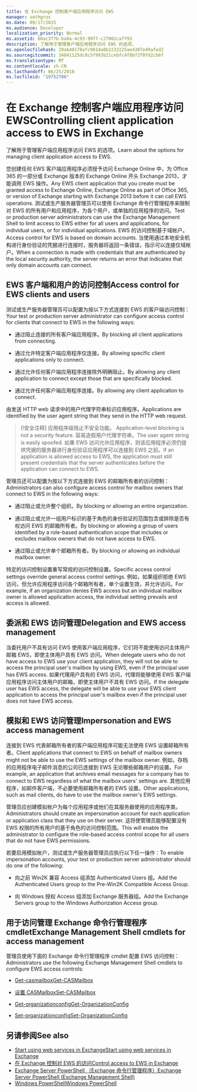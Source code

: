 ```yaml
---
title: 在 Exchange 控制客户端应用程序访问 EWS
manager: sethgros
ms.date: 09/17/2015
ms.audience: Developer
localization_priority: Normal
ms.assetid: 60ac3f7b-ba8a-4c93-99f7-c27002caff93
description: 了解用于管理客户端应用程序访问 EWS 的选项。
ms.openlocfilehash: 29a640178afc9814a0b2232225ae4307e49afed2
ms.sourcegitcommit: 34041125dc8c5f993b21cebfc4f8b72f0fd2cb6f
ms.translationtype: MT
ms.contentlocale: zh-CN
ms.lasthandoff: 06/25/2018
ms.locfileid: "19752706"
---
```

# <a name="controlling-client-application-access-to-ews-in-exchange"></a><span data-ttu-id="d0df6-103">在 Exchange 控制客户端应用程序访问 EWS</span><span class="sxs-lookup"><span data-stu-id="d0df6-103">Controlling client application access to EWS in Exchange</span></span>

<span data-ttu-id="d0df6-104">了解用于管理客户端应用程序访问 EWS 的选项。</span><span class="sxs-lookup"><span data-stu-id="d0df6-104">Learn about the options for managing client application access to EWS.</span></span>
  
<span data-ttu-id="d0df6-105">您创建任何 EWS 客户端应用程序必须授予访问 Exchange Online 中，为 Office 365 的一部分或 Exchange 版本的 Exchange Online 开头 Exchange 2013，才能调用 EWS 操作。</span><span class="sxs-lookup"><span data-stu-id="d0df6-105">Any EWS client application that you create must be granted access to Exchange Online, Exchange Online as part of Office 365, or version of Exchange starting with Exchange 2013 before it can call EWS operations.</span></span> <span data-ttu-id="d0df6-106">测试或生产服务器管理员可以使用 Exchange 命令行管理程序来限制对 EWS 的所有用户和应用程序，为各个用户，或单独的应用程序的访问。</span><span class="sxs-lookup"><span data-stu-id="d0df6-106">Test or production server administrators can use the Exchange Management Shell to limit access to EWS either for all users and applications, for individual users, or for individual applications.</span></span> <span data-ttu-id="d0df6-107">EWS 的访问控制基于域帐户。</span><span class="sxs-lookup"><span data-stu-id="d0df6-107">Access control for EWS is based on domain accounts.</span></span> <span data-ttu-id="d0df6-108">当使用通过本地安全机构进行身份验证的凭据进行连接时，服务器将返回一条错误，指示可以连接仅域帐户。</span><span class="sxs-lookup"><span data-stu-id="d0df6-108">When a connection is made with credentials that are authenticated by the local security authority, the server returns an error that indicates that only domain accounts can connect.</span></span> 
  
## <a name="access-control-for-ews-clients-and-users"></a><span data-ttu-id="d0df6-109">EWS 客户端和用户的访问控制</span><span class="sxs-lookup"><span data-stu-id="d0df6-109">Access control for EWS clients and users</span></span>
<span data-ttu-id="d0df6-110"><a name="bk_configure"> </a></span><span class="sxs-lookup"><span data-stu-id="d0df6-110"></span></span>

<span data-ttu-id="d0df6-111">测试或生产服务器管理员可以配置为按以下方式连接到 EWS 的客户端访问控制：</span><span class="sxs-lookup"><span data-stu-id="d0df6-111">Your test or production server administrator can configure access control for clients that connect to EWS in the following ways:</span></span> 
  
- <span data-ttu-id="d0df6-112">通过阻止连接的所有客户端应用程序。</span><span class="sxs-lookup"><span data-stu-id="d0df6-112">By blocking all client applications from connecting.</span></span>
    
- <span data-ttu-id="d0df6-113">通过允许特定客户端应用程序仅连接。</span><span class="sxs-lookup"><span data-stu-id="d0df6-113">By allowing specific client applications only to connect.</span></span>
    
- <span data-ttu-id="d0df6-114">通过允许任何客户端应用程序连接除外明确阻止。</span><span class="sxs-lookup"><span data-stu-id="d0df6-114">By allowing any client application to connect except those that are specifically blocked.</span></span>
    
- <span data-ttu-id="d0df6-115">通过允许任何客户端应用程序连接。</span><span class="sxs-lookup"><span data-stu-id="d0df6-115">By allowing any client application to connect.</span></span>
    
<span data-ttu-id="d0df6-116">由发送 HTTP web 请求中的用户代理字符串标识应用程序。</span><span class="sxs-lookup"><span data-stu-id="d0df6-116">Applications are identified by the user agent string that they send in the HTTP web request.</span></span>
  
> [!安全注释]<span data-ttu-id="d0df6-117"> 应用程序级阻止不安全功能。</span><span class="sxs-lookup"><span data-stu-id="d0df6-117"> Application-level blocking is not a security feature.</span></span> <span data-ttu-id="d0df6-118">容易造假用户代理字符串。</span><span class="sxs-lookup"><span data-stu-id="d0df6-118">The user agent string is easily spoofed.</span></span> <span data-ttu-id="d0df6-119">如果 EWS 访问允许应用程序，则该应用程序必须仍提供凭据的服务器进行身份验证应用程序可以连接到 EWS 之前。</span><span class="sxs-lookup"><span data-stu-id="d0df6-119">If an application is allowed access to EWS, the application must still present credentials that the server authenticates before the application can connect to EWS.</span></span> 
  
<span data-ttu-id="d0df6-120">管理员还可以配置为按以下方式连接到 EWS 的邮箱所有者的访问控制：</span><span class="sxs-lookup"><span data-stu-id="d0df6-120">Administrators can also configure access control for mailbox owners that connect to EWS in the following ways:</span></span> 
  
- <span data-ttu-id="d0df6-121">通过阻止或允许整个组织。</span><span class="sxs-lookup"><span data-stu-id="d0df6-121">By blocking or allowing an entire organization.</span></span>
    
- <span data-ttu-id="d0df6-122">通过阻止或允许一组用户标识的基于角色的身份验证的范围包含或排除是否有权访问 EWS 的邮箱所有者。</span><span class="sxs-lookup"><span data-stu-id="d0df6-122">By blocking or allowing a group of users identified by a role-based authentication scope that includes or excludes mailbox owners that do not have access to EWS.</span></span>
    
- <span data-ttu-id="d0df6-123">通过阻止或允许单个邮箱所有者。</span><span class="sxs-lookup"><span data-stu-id="d0df6-123">By blocking or allowing an individual mailbox owner.</span></span>
    
<span data-ttu-id="d0df6-124">特定的访问控制设置重写常规的访问控制设置。</span><span class="sxs-lookup"><span data-stu-id="d0df6-124">Specific access control settings override general access control settings.</span></span> <span data-ttu-id="d0df6-125">例如，如果组织拒绝 EWS 访问，但允许应用程序访问各个邮箱所有者，单个设置生效，并允许访问。</span><span class="sxs-lookup"><span data-stu-id="d0df6-125">For example, if an organization denies EWS access but an individual mailbox owner is allowed application access, the individual setting prevails and access is allowed.</span></span> 
  
## <a name="delegation-and-ews-access-management"></a><span data-ttu-id="d0df6-126">委派和 EWS 访问管理</span><span class="sxs-lookup"><span data-stu-id="d0df6-126">Delegation and EWS access management</span></span>
<span data-ttu-id="d0df6-127"><a name="bk_delegation"> </a></span><span class="sxs-lookup"><span data-stu-id="d0df6-127"></span></span>

<span data-ttu-id="d0df6-128">当委托用户不具有访问 EWS 使用客户端应用程序，它们将不能使用访问主体用户邮箱 EWS，即使主体用户具有 EWS 访问。</span><span class="sxs-lookup"><span data-stu-id="d0df6-128">When delegate users who do not have access to EWS use your client application, they will not be able to access the principal user's mailbox by using EWS, even if the principal user has EWS access.</span></span> <span data-ttu-id="d0df6-129">如果代理用户具有的 EWS 访问，代理将能够使用 EWS 客户端应用程序访问主体用户的邮箱，即使主体用户不具有 EWS 访问。</span><span class="sxs-lookup"><span data-stu-id="d0df6-129">If the delegate user has EWS access, the delegate will be able to use your EWS client application to access the principal user's mailbox even if the principal user does not have EWS access.</span></span> 
  
## <a name="impersonation-and-ews-access-management"></a><span data-ttu-id="d0df6-130">模拟和 EWS 访问管理</span><span class="sxs-lookup"><span data-stu-id="d0df6-130">Impersonation and EWS access management</span></span>
<span data-ttu-id="d0df6-131"><a name="bk_impersonation"> </a></span><span class="sxs-lookup"><span data-stu-id="d0df6-131"></span></span>

<span data-ttu-id="d0df6-132">连接到 EWS 代表邮箱所有者的客户端应用程序可能无法使用 EWS 设置邮箱所有者。</span><span class="sxs-lookup"><span data-stu-id="d0df6-132">Client applications that connect to EWS on behalf of mailbox owners might not be able to use the EWS settings of the mailbox owner.</span></span> <span data-ttu-id="d0df6-133">例如，存档的应用程序电子邮件消息的公司已连接到 EWS 无论哪些邮箱用户的设置。</span><span class="sxs-lookup"><span data-stu-id="d0df6-133">For example, an application that archives email messages for a company has to connect to EWS regardless of what the mailbox users' settings are.</span></span> <span data-ttu-id="d0df6-134">其他应用程序，如邮件客户端，不必要使用邮箱所有者的 EWS 设置。</span><span class="sxs-lookup"><span data-stu-id="d0df6-134">Other applications, such as mail clients, do have to use the mailbox owner's EWS settings.</span></span> 
  
<span data-ttu-id="d0df6-135">管理员应创建模拟帐户为每个应用程序或他们在其服务器使用的应用程序类。</span><span class="sxs-lookup"><span data-stu-id="d0df6-135">Administrators should create an impersonation account for each application or application class that they use on their server.</span></span> <span data-ttu-id="d0df6-136">这将使管理员能够配置没有 EWS 权限的所有用户的基于角色的访问控制范围。</span><span class="sxs-lookup"><span data-stu-id="d0df6-136">This will enable the administrator to configure the role-based access control scope for all users that do not have EWS permissions.</span></span> 
  
<span data-ttu-id="d0df6-137">若要启用模拟帐户，测试或生产服务器管理员应执行以下任一操作：</span><span class="sxs-lookup"><span data-stu-id="d0df6-137">To enable impersonation accounts, your test or production server administrator should do one of the following:</span></span> 
  
- <span data-ttu-id="d0df6-138">向之前 Win2K 兼容 Access 组添加 Authenticated Users 组。</span><span class="sxs-lookup"><span data-stu-id="d0df6-138">Add the Authenticated Users group to the Pre-Win2K Compatible Access Group.</span></span> 
    
- <span data-ttu-id="d0df6-139">向 Windows 授权 Access 组添加 Exchange 服务器组。</span><span class="sxs-lookup"><span data-stu-id="d0df6-139">Add the Exchange Servers group to the Windows Authorization Access group.</span></span> 
    
## <a name="exchange-management-shell-cmdlets-for-access-management"></a><span data-ttu-id="d0df6-140">用于访问管理 Exchange 命令行管理程序 cmdlet</span><span class="sxs-lookup"><span data-stu-id="d0df6-140">Exchange Management Shell cmdlets for access management</span></span>
<span data-ttu-id="d0df6-141"><a name="bk_cmdlets"> </a></span><span class="sxs-lookup"><span data-stu-id="d0df6-141"></span></span>

<span data-ttu-id="d0df6-142">管理员使用下面的 Exchange 命令行管理程序 cmdlet 配置 EWS 访问控制：</span><span class="sxs-lookup"><span data-stu-id="d0df6-142">Administrators use the following Exchange Management Shell cmdlets to configure EWS access controls:</span></span> 
  
- [<span data-ttu-id="d0df6-143">Get-casmailbox</span><span class="sxs-lookup"><span data-stu-id="d0df6-143">Get-CASMailbox</span></span>](http://technet.microsoft.com/zh-cn/library/bb124754.aspx)
    
- [<span data-ttu-id="d0df6-144">设置 CASMailbox</span><span class="sxs-lookup"><span data-stu-id="d0df6-144">Set-CASMailbox</span></span>](http://technet.microsoft.com/zh-cn/library/bb125264.aspx)
    
- [<span data-ttu-id="d0df6-145">Get-organizationconfig</span><span class="sxs-lookup"><span data-stu-id="d0df6-145">Get-OrganizationConfig</span></span>](http://technet.microsoft.com/zh-cn/library/aa997571.aspx)
    
- [<span data-ttu-id="d0df6-146">Set-organizationconfig</span><span class="sxs-lookup"><span data-stu-id="d0df6-146">Set-OrganizationConfig</span></span>](http://technet.microsoft.com/zh-cn/library/aa997443.aspx)
    
## <a name="see-also"></a><span data-ttu-id="d0df6-147">另请参阅</span><span class="sxs-lookup"><span data-stu-id="d0df6-147">See also</span></span>

- [<span data-ttu-id="d0df6-148">Start using web services in Exchange</span><span class="sxs-lookup"><span data-stu-id="d0df6-148">Start using web services in Exchange</span></span>](start-using-web-services-in-exchange.md)  
- [<span data-ttu-id="d0df6-149">在 Exchange 控制对 EWS 的访问</span><span class="sxs-lookup"><span data-stu-id="d0df6-149">Control access to EWS in Exchange</span></span>](how-to-control-access-to-ews-in-exchange.md)
- [<span data-ttu-id="d0df6-150">Exchange Server PowerShell （Exchange 命令行管理程序）</span><span class="sxs-lookup"><span data-stu-id="d0df6-150">Exchange Server PowerShell (Exchange Management Shell)</span></span>](https://docs.microsoft.com/zh-cn/powershell/exchange/exchange-server/exchange-management-shell?view=exchange-ps)
- [<span data-ttu-id="d0df6-151">Windows PowerShell</span><span class="sxs-lookup"><span data-stu-id="d0df6-151">Windows PowerShell</span></span>](http://msdn.microsoft.com/zh-cn/library/dd835506%28v=vs.85%29.aspx)
    

